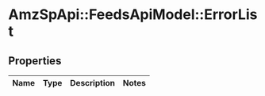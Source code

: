 # AmzSpApi::FeedsApiModel::ErrorList

## Properties
Name | Type | Description | Notes
------------ | ------------- | ------------- | -------------

